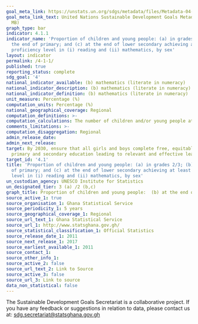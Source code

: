 ```yaml
---
goal_meta_link: https://unstats.un.org/sdgs/metadata/files/Metadata-04-01-01.pdf
goal_meta_link_text: United Nations Sustainable Development Goals Metadata (PDF 4.0
  MB)
graph_type: bar
indicator: 4.1.1
indicator_name: 'Proportion of children and young people: (a) in grades 2/3; (b) at
  the end of primary; and (c) at the end of lower secondary achieving at least a minimum
  proficiency level in (i) reading and (ii) mathematics, by sex'
layout: indicator
permalink: /4-1-1/
published: true
reporting_status: complete
sdg_goal: '4'
national_indicator_available: (b) mathematics (literate in numeracy)
national_indicator_description: (b) mathematics (literate in numeracy)
national_indicator_definition: (b) mathematics (literate in numeracy)
unit_measure: Percentage (%)
computation_units: Percentage (%)
national_geographical_coverage: Regional
computation_definitions: >-
computation_calculations: The number of children and/or young people at the relevant stage of education n in year t achieving at least the pre-defined proficiency level in subject s expressed as a percentage of the number of children and or young people at stage of education n, in year t, in any proficiency level in subjects.
comments_limitations: >-
computation_disaggregation: Regional
admin_release_date:	
admin_next_release:
target: By 2030, ensure that all girls and boys complete free, equitable and quality
  primary and secondary education leading to relevant and effective learning outcomes
target_id: '4.1'
title: 'Proportion of children and young people: (a) in grades 2/3; (b) at the end
  of primary; and (c) at the end of lower secondary achieving at least a minimum proficiency
  level in (i) reading and (ii) mathematics, by sex'
un_custodian_agency: UNESCO Institute for Statistics
un_designated_tier: 3 (a) /2 (b,c)
graph_title: Proportion of children and young people:  (b) at the end of primary,(ii) mathematics, by sex
source_active_1: true
source_organisation_1: Ghana Statistical Service
source_periodicity_1: 5 years 
source_geographical_coverage_1: Regional
source_url_text_1: Ghana Statistical Service
source_url_1: http://www.statsghana.gov.gh/
source_statistical_classification_1: Official Statistics
source_release_date_1: 2011
source_next_release_1: 2017
source_earliest_available_1: 2011
source_contact_1:
source_other_info_1:
source_active_2: false
source_url_text_2: Link to Source
source_active_3: false
source_url_3: Link to source
data_non_statistical: false
---
```

The Sustainable Development Goals Secretariat is a collaborative project. If you have any feedback or suggestions in relation to data, please contact us at: sdg.secretariat@statsghana.gov.gh
